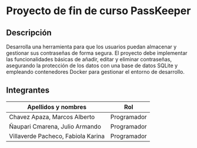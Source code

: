 # Proyecto de fin de curso PassKeeper
## Descripción
Desarrolla una herramienta para que los usuarios puedan almacenar y gestionar
sus contraseñas de forma segura. El proyecto debe implementar las
funcionalidades básicas de añadir, editar y eliminar contraseñas, asegurando la
protección de los datos con una base de datos SQLite y empleando
contenedores Docker para gestionar el entorno de desarrollo.
## Integrantes 
| Apellidos y nombres | Rol |
|---------------------|-----|
|Chavez Apaza, Marcos Alberto |    Programador    |
|Ñaupari Cmarena, Julio Armando |  Programador      |
|Villaverde Pacheco, Fabiola Karina  |    Programador    |
